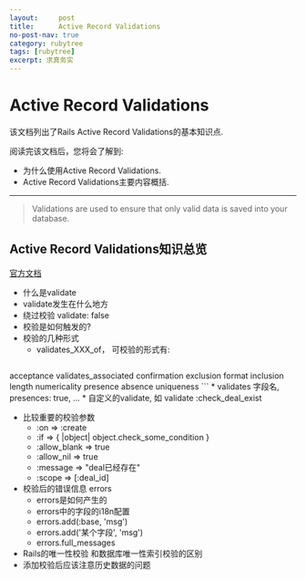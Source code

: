 ```yaml
---
layout:     post
title:      Active Record Validations
no-post-nav: true
category: rubytree
tags: [rubytree]
excerpt: 求真务实
---
```


Active Record Validations
=========

该文档列出了Rails Active Record Validations的基本知识点.

阅读完该文档后，您将会了解到:

* 为什么使用Active Record Validations.
* Active Record Validations主要内容概括.

--------------------------------------------------------------------------------

> Validations are used to ensure that only valid data is saved into your database.

Active Record Validations知识总览
------------------
[官方文档](http://guides.rubyonrails.org/active_record_validations.html)

  + 什么是validate
  + validate发生在什么地方
  + 绕过校验 validate: false
  + 校验是如何触发的?
  + 校验的几种形式
    * validates_XXX_of， 可校验的形式有:
         ```
acceptance
validates_associated
confirmation
exclusion
format
inclusion
length
numericality
presence
absence
uniqueness
         ```
    * validates 字段名, presences: true, ...
    * 自定义的validate, 如 validate :check_deal_exist
  + 比较重要的校验参数
    * :on          => :create
    * :if          => { |object| object.check_some_condition }
    * :allow_blank => true
    * :allow_nil   => true
    * :message     => "deal已经存在"
    * :scope         => [:deal_id]
  + 校验后的错误信息 errors
    * errors是如何产生的
    * errors中的字段的i18n配置
    * errors.add(:base, 'msg')
    * errors.add('某个字段', 'msg')
    * errors.full_messages
  + Rails的唯一性校验 和数据库唯一性索引校验的区别
  + 添加校验后应该注意历史数据的问题
